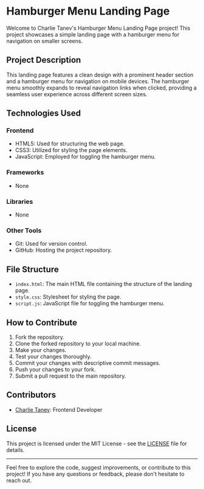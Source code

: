# Hamburger Menu Landing Page

Welcome to Charlie Tanev's Hamburger Menu Landing Page project! This project showcases a simple landing page with a hamburger menu for navigation on smaller screens.

## Project Description

This landing page features a clean design with a prominent header section and a hamburger menu for navigation on mobile devices. The hamburger menu smoothly expands to reveal navigation links when clicked, providing a seamless user experience across different screen sizes.

## Technologies Used

### Frontend
- HTML5: Used for structuring the web page.
- CSS3: Utilized for styling the page elements.
- JavaScript: Employed for toggling the hamburger menu.

### Frameworks
- None

### Libraries
- None

### Other Tools
- Git: Used for version control.
- GitHub: Hosting the project repository.

## File Structure

- `index.html`: The main HTML file containing the structure of the landing page.
- `style.css`: Stylesheet for styling the page.
- `script.js`: JavaScript file for toggling the hamburger menu.

## How to Contribute

1. Fork the repository.
2. Clone the forked repository to your local machine.
3. Make your changes.
4. Test your changes thoroughly.
5. Commit your changes with descriptive commit messages.
6. Push your changes to your fork.
7. Submit a pull request to the main repository.

## Contributors

- [Charlie Tanev](https://github.com/charlestanev): Frontend Developer

## License

This project is licensed under the MIT License - see the [LICENSE](LICENSE) file for details.

---

Feel free to explore the code, suggest improvements, or contribute to this project! If you have any questions or feedback, please don't hesitate to reach out.
